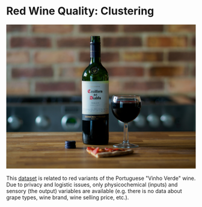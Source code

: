 # Red Wine Quality: Clustering

<img src='wine.jpg'>

This [dataset](https://archive.ics.uci.edu/dataset/186/wine+quality) is related to red variants of the Portuguese "Vinho Verde" wine. Due to privacy and logistic issues, only physicochemical (inputs) and sensory (the output) variables are available (e.g. there is no data about grape types, wine brand, wine selling price, etc.).